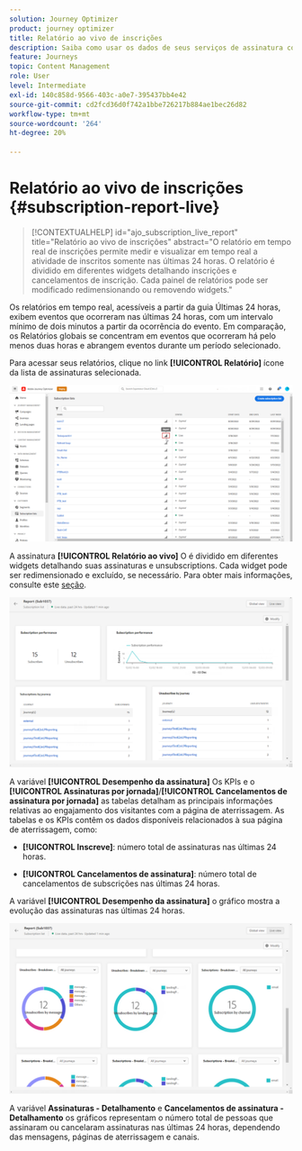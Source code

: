 ```yaml
---
solution: Journey Optimizer
product: journey optimizer
title: Relatório ao vivo de inscrições
description: Saiba como usar os dados de seus serviços de assinatura com o relatório online de assinatura
feature: Journeys
topic: Content Management
role: User
level: Intermediate
exl-id: 140c858d-9566-403c-a0e7-395437bb4e42
source-git-commit: cd2fcd36d0f742a1bbe726217b884ae1bec26d82
workflow-type: tm+mt
source-wordcount: '264'
ht-degree: 20%

---
```


# Relatório ao vivo de inscrições {#subscription-report-live}

>[!CONTEXTUALHELP]
>id="ajo_subscription_live_report"
>title="Relatório ao vivo de inscrições"
>abstract="O relatório em tempo real de inscrições permite medir e visualizar em tempo real a atividade de inscritos somente nas últimas 24 horas. O relatório é dividido em diferentes widgets detalhando inscrições e cancelamentos de inscrição. Cada painel de relatórios pode ser modificado redimensionando ou removendo widgets."

Os relatórios em tempo real, acessíveis a partir da guia Últimas 24 horas, exibem eventos que ocorreram nas últimas 24 horas, com um intervalo mínimo de dois minutos a partir da ocorrência do evento. Em comparação, os Relatórios globais se concentram em eventos que ocorreram há pelo menos duas horas e abrangem eventos durante um período selecionado.

Para acessar seus relatórios, clique no link **[!UICONTROL Relatório]** ícone da lista de assinaturas selecionada.

![](assets/subscription_report_7.png)

A assinatura **[!UICONTROL Relatório ao vivo]** O é dividido em diferentes widgets detalhando suas assinaturas e unsubscriptions. Cada widget pode ser redimensionado e excluído, se necessário. Para obter mais informações, consulte este [seção](live-report.md).

![](assets/subscription_report_3.png)

A variável **[!UICONTROL Desempenho da assinatura]** Os KPIs e o **[!UICONTROL Assinaturas por jornada]**/**[!UICONTROL Cancelamentos de assinatura por jornada]** as tabelas detalham as principais informações relativas ao engajamento dos visitantes com a página de aterrissagem. As tabelas e os KPIs contêm os dados disponíveis relacionados à sua página de aterrissagem, como:

* **[!UICONTROL Inscreve]**: número total de assinaturas nas últimas 24 horas.

* **[!UICONTROL Cancelamentos de assinatura]**: número total de cancelamentos de subscrições nas últimas 24 horas.

A variável **[!UICONTROL Desempenho da assinatura]** o gráfico mostra a evolução das assinaturas nas últimas 24 horas.

![](assets/subscription_report_4.png)

A variável **Assinaturas - Detalhamento** e **Cancelamentos de assinatura - Detalhamento** os gráficos representam o número total de pessoas que assinaram ou cancelaram assinaturas nas últimas 24 horas, dependendo das mensagens, páginas de aterrissagem e canais.
